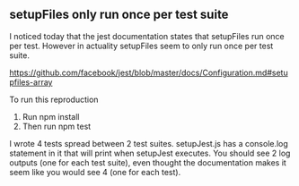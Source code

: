 ## setupFiles only run once per test suite

I noticed today that the jest documentation states that setupFiles run once per test. However in actuality setupFiles seem to only run once per test suite.

https://github.com/facebook/jest/blob/master/docs/Configuration.md#setupfiles-array

To run this reproduction

1) Run npm install
2) Then run npm test

I wrote 4 tests spread between 2 test suites. setupJest.js has a console.log statement in it that will print when setupJest executes. You should see 2 log outputs (one for each test suite), even thought the documentation makes it seem like you would see 4 (one for each test).
